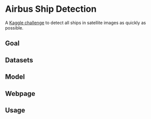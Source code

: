 # Airbus Ship Detection
A [Kaggle challenge](https://www.kaggle.com/c/airbus-ship-detection) to detect all ships in satellite images as quickly as possible. 
## Goal
## Datasets
## Model
## Webpage
## Usage
